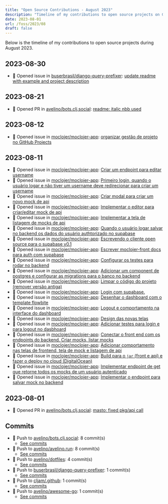 ```yaml
---
title: "Open Source Contributions - August 2023"
description: "Timeline of my contributions to open source projects on GitHub during August 2023."
date: 2023-08-01
url: /foss/2023/08
draft: false
---
```


Below is the timeline of my contributions to open source projects during August 2023.

## 2023-08-30

- 🐛 Opened issue in [buserbrasil/django-query-prefixer](https://github.com/buserbrasil/django-query-prefixer): [update readme with example and project description](https://github.com/buserbrasil/django-query-prefixer/issues/2)

## 2023-08-21

- 🔀 Opened PR in [avelino/bots.clj.social](https://github.com/avelino/bots.clj.social): [readme: italic nbb used](https://github.com/avelino/bots.clj.social/pull/73)

## 2023-08-12

- 🐛 Opened issue in [moclojer/moclojer-app](https://github.com/moclojer/moclojer-app): [organizar gestão de projeto no GitHub Projects](https://github.com/moclojer/moclojer-app/issues/72)

## 2023-08-11

- 🐛 Opened issue in [moclojer/moclojer-app](https://github.com/moclojer/moclojer-app): [Criar um endpoint para editar username](https://github.com/moclojer/moclojer-app/issues/71)
- 🐛 Opened issue in [moclojer/moclojer-app](https://github.com/moclojer/moclojer-app): [Primeiro login, quando o usuário logar e não tiver um username deve redirecionar para criar um username](https://github.com/moclojer/moclojer-app/issues/70)
- 🐛 Opened issue in [moclojer/moclojer-app](https://github.com/moclojer/moclojer-app): [Criar modal para criar um novo mock de api](https://github.com/moclojer/moclojer-app/issues/69)
- 🐛 Opened issue in [moclojer/moclojer-app](https://github.com/moclojer/moclojer-app): [Implementar o editor para criar/editar mock de api](https://github.com/moclojer/moclojer-app/issues/68)
- 🐛 Opened issue in [moclojer/moclojer-app](https://github.com/moclojer/moclojer-app): [Implementar a tela de listagem de mocks de api](https://github.com/moclojer/moclojer-app/issues/67)
- 🐛 Opened issue in [moclojer/moclojer-app](https://github.com/moclojer/moclojer-app): [Quando o usuário logar salvar no backend os dados do usuário authtorizado no supabase](https://github.com/moclojer/moclojer-app/issues/66)
- 🐛 Opened issue in [moclojer/moclojer-app](https://github.com/moclojer/moclojer-app): [Escrevendo o cliente open source para o supabase v0.1](https://github.com/moclojer/moclojer-app/issues/65)
- 🐛 Opened issue in [moclojer/moclojer-app](https://github.com/moclojer/moclojer-app): [Escrever moclojer-front docs para auth com supabase](https://github.com/moclojer/moclojer-app/issues/64)
- 🐛 Opened issue in [moclojer/moclojer-app](https://github.com/moclojer/moclojer-app): [Configurar os testes para rodar no backend](https://github.com/moclojer/moclojer-app/issues/63)
- 🐛 Opened issue in [moclojer/moclojer-app](https://github.com/moclojer/moclojer-app): [Adicionar um component de postgres e configurar as migrations para o banco no backend](https://github.com/moclojer/moclojer-app/issues/62)
- 🐛 Opened issue in [moclojer/moclojer-app](https://github.com/moclojer/moclojer-app): [Limpar o código do projeto (remover versão antiga)](https://github.com/moclojer/moclojer-app/issues/61)
- 🐛 Opened issue in [moclojer/moclojer-app](https://github.com/moclojer/moclojer-app): [Login com supabase.](https://github.com/moclojer/moclojer-app/issues/60)
- 🐛 Opened issue in [moclojer/moclojer-app](https://github.com/moclojer/moclojer-app): [Desenhar o dashboard com o template flowbite](https://github.com/moclojer/moclojer-app/issues/59)
- 🐛 Opened issue in [moclojer/moclojer-app](https://github.com/moclojer/moclojer-app): [Logout e comportamento na interface do dashboard](https://github.com/moclojer/moclojer-app/issues/58)
- 🐛 Opened issue in [moclojer/moclojer-app](https://github.com/moclojer/moclojer-app): [Design das novas telas](https://github.com/moclojer/moclojer-app/issues/57)
- 🐛 Opened issue in [moclojer/moclojer-app](https://github.com/moclojer/moclojer-app): [Adicionar testes para login e para logout no dasbhoard](https://github.com/moclojer/moclojer-app/issues/56)
- 🐛 Opened issue in [moclojer/moclojer-app](https://github.com/moclojer/moclojer-app): [Conectar o front end com os endpoints do backend. Criar mocks, listar  mocks](https://github.com/moclojer/moclojer-app/issues/55)
- 🐛 Opened issue in [moclojer/moclojer-app](https://github.com/moclojer/moclojer-app): [Adicionar comportamento nas telas de frontend, tela de mock e listagem de api](https://github.com/moclojer/moclojer-app/issues/54)
- 🐛 Opened issue in [moclojer/moclojer-app](https://github.com/moclojer/moclojer-app): [Build para o `jar` (front e api) e fazer o deploy no cloud (DigitalOcean)](https://github.com/moclojer/moclojer-app/issues/53)
- 🐛 Opened issue in [moclojer/moclojer-app](https://github.com/moclojer/moclojer-app): [Implementar endpoint de get que retorne todos os mocks de um usuário autenticado](https://github.com/moclojer/moclojer-app/issues/52)
- 🐛 Opened issue in [moclojer/moclojer-app](https://github.com/moclojer/moclojer-app): [Implementar o endpoint para salvar mock no backend](https://github.com/moclojer/moclojer-app/issues/51)

## 2023-08-01

- 🔀 Opened PR in [avelino/bots.clj.social](https://github.com/avelino/bots.clj.social): [masto: fixed pkg/api call](https://github.com/avelino/bots.clj.social/pull/68)

## Commits

- 🔨 Push to [avelino/bots.clj.social](https://github.com/avelino/bots.clj.social): 8 commit(s)
  - [See commits](https://github.com/avelino/bots.clj.social/commits?author=avelino&since=2023-08-01T00:00:00Z&until=2023-08-31T23:59:59Z)
- 🔨 Push to [avelino/avelino.run](https://github.com/avelino/avelino.run): 8 commit(s)
  - [See commits](https://github.com/avelino/avelino.run/commits?author=avelino&since=2023-08-01T00:00:00Z&until=2023-08-31T23:59:59Z)
- 🔨 Push to [avelino/dotfiles](https://github.com/avelino/dotfiles): 4 commit(s)
  - [See commits](https://github.com/avelino/dotfiles/commits?author=avelino&since=2023-08-01T00:00:00Z&until=2023-08-31T23:59:59Z)
- 🔨 Push to [buserbrasil/django-query-prefixer](https://github.com/buserbrasil/django-query-prefixer): 1 commit(s)
  - [See commits](https://github.com/buserbrasil/django-query-prefixer/commits?author=avelino&since=2023-08-01T00:00:00Z&until=2023-08-31T23:59:59Z)
- 🔨 Push to [cljam/.github](https://github.com/cljam/.github): 1 commit(s)
  - [See commits](https://github.com/cljam/.github/commits?author=avelino&since=2023-08-01T00:00:00Z&until=2023-08-31T23:59:59Z)
- 🔨 Push to [avelino/awesome-go](https://github.com/avelino/awesome-go): 1 commit(s)
  - [See commits](https://github.com/avelino/awesome-go/commits?author=avelino&since=2023-08-01T00:00:00Z&until=2023-08-31T23:59:59Z)


